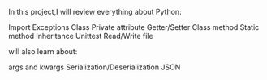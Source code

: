 In this project,I will review everything about Python:

Import
Exceptions
Class
Private attribute
Getter/Setter
Class method
Static method
Inheritance
Unittest
Read/Write file

will also learn about:

args and kwargs
Serialization/Deserialization
JSON

